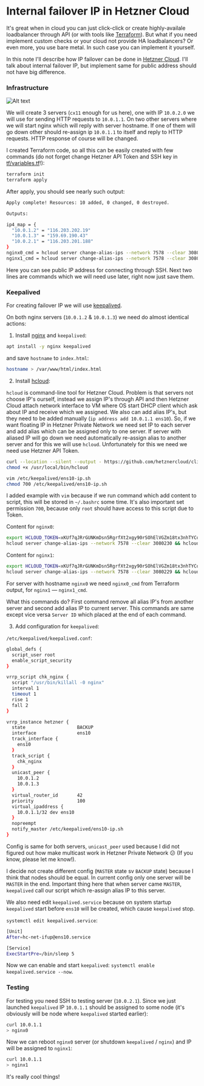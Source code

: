 # Internal failover IP in Hetzner Cloud

It's great when in cloud you can just click-click or create highly-availale loadbalancer through API (or with tools like [Terraform](https://www.terraform.io/)). But what if you need implement custom checks or your cloud not provide HA loadbalancers? Or even more, you use bare metal. In such case you can implement it yourself.

In this note I'll describe how IP failover can be done in [Hetzner Cloud](https://www.hetzner.com/cloud). I'll talk about internal failover IP, but implement same for public address should not have big difference.

### Infrastructure

![Alt text](https://g.gravizo.com/source/graphviz1?https://raw.githubusercontent.com/fanatid/notes/master/2019-08-06-hetzner-cloud-internal-failover-ip/README.md)
<!--
graphviz1
  digraph G {
    node [shape=box];
    rankdir=LR;
    ranksep=1;
    nodesep=1;

    subgraph cluster {
      label="Hetzner Private Network\n10.0.0.0/8";
      gateway [label="Network Gateway\n10.0.0.1"];

      subgraph cluster_test_subnet {
        label="Test Subnet\n10.0.2.0/24";

        subgraph cluster_test {
          label="Test Server";
          test [label="<eth0> eth0\n116.203.196.246|<ens10> ens10\n10.0.2.1",shape=Mrecord];
        }
      }

      subgraph cluster_nginx_subnet {
        label="NGINX Subnet\n10.0.1.0/24";

        subgraph cluster_nginx0 {
          label="NGINX0\n(nbg1-dc3)";
          nginx0 [label="<eth0> eth0\n116.203.201.188|<ens10> ens10\n10.0.1.1\n10.0.1.2",shape=Mrecord];
        }

        subgraph cluster_nginx1 {
          label="NGINX1\n(fsn1-dc14)";
          nginx1 [label="<eth0> eth0\n159.69.190.43|<ens10> ens10\n10.0.1.1\n10.0.1.3",shape=Mrecord];
        }
      }
    }

    edge [dir=both];
    test:ens10 -> gateway;
    nginx0:ens10 -> gateway;
    nginx1:ens10 -> gateway;
    test -> nginx0 -> nginx1 [style=invis]; // better gateway position
  }
graphviz1
-->

We will create 3 servers (`cx11` enough for us here), one with IP `10.0.2.0` we will use for sending HTTP requests to `10.0.1.1`. On two other servers where we will start nginx which will reply with server hostname. If one of them will go down other should re-assign ip `10.0.1.1` to itself and reply to HTTP requests. HTTP response of course will be changed.

I created Terraform code, so all this can be easily created with few commands (do not forget change Hetzner API Token and SSH key in [tf/variables.tf](tf/variables.tf)!):

```bash
terraform init
terraform apply
```

After apply, you should see nearly such output:

```bash
Apply complete! Resources: 10 added, 0 changed, 0 destroyed.

Outputs:

ip4_map = {
  "10.0.1.2" = "116.203.202.19"
  "10.0.1.3" = "159.69.190.43"
  "10.0.2.1" = "116.203.201.188"
}
nginx0_cmd = hcloud server change-alias-ips --network 7578 --clear 3080230 && hcloud server change-alias-ips --network 7578 --alias-ips 10.0.1.1 3080229
nginx1_cmd = hcloud server change-alias-ips --network 7578 --clear 3080229 && hcloud server change-alias-ips --network 7578 --alias-ips 10.0.1.1 3080230
```

Here you can see public IP address for connecting through SSH. Next two lines are commands which we will need use later, right now just save them.

### Keepalived

For creating failover IP we will use [keepalived](https://www.keepalived.org/).

On both nginx servers (`10.0.1.2` & `10.0.1.3`) we need do almost identical actions:

1) Install [nginx](https://nginx.org/) and `keepalived`:

```bash
apt install -y nginx keepalived
```

and save `hostname` to `index.html`:

```bash
hostname > /var/www/html/index.html
```

2) Install [hcloud](https://github.com/hetznercloud/cli):

`hcloud` is command-line tool for Hetzner Cloud. Problem is that servers not choose IP's ourself, instead we assign IP's through API and then Hetzner Cloud attach network interface to VM where OS start DHCP client which ask about IP and receive which we assigned. We also can add alias IP's, but they need to be added manually (`ip address add 10.0.1.1 ens10`). So, if we want floating IP in Hetzner Private Network we need set IP to each server and add alias which can be assigned only to one server. If server with aliased IP will go down we need automatically re-assign alias to another server and for this we will use `hcloud`. Unfortunately for this we need we need use Hetzner API Token.

```bash
curl --location --silent --output - https://github.com/hetznercloud/cli/releases/download/v1.13.0/hcloud-linux-amd64-v1.13.0.tar.gz | tar -zxO hcloud-linux-amd64-v1.13.0/bin/hcloud > /usr/local/bin/hcloud
chmod +x /usr/local/bin/hcloud

vim /etc/keepalived/ens10-ip.sh
chmod 700 /etc/keepalived/ens10-ip.sh
```

I added example with `vim` because if we run command which add content to script, this will be stored in `~/.bashrc` some time. It's also important set permission `700`, because only `root` should have access to this script due to Token.

Content for `nginx0`:

```bash
export HCLOUD_TOKEN=xKUf7qJRrGUNKmDsn5RgrfXt2xgy90rSOhElVGZm18tx3nhTYCqgLVwIHR0mKn0y
hcloud server change-alias-ips --network 7578 --clear 3080230 && hcloud server change-alias-ips --network 7578 --alias-ips 10.0.1.1 3080229
```

Content for `nginx1`:

```bash
export HCLOUD_TOKEN=xKUf7qJRrGUNKmDsn5RgrfXt2xgy90rSOhElVGZm18tx3nhTYCqgLVwIHR0mKn0y
hcloud server change-alias-ips --network 7578 --clear 3080229 && hcloud server change-alias-ips --network 7578 --alias-ips 10.0.1.1 3080230
```

For server with hostname `nginx0` we need `nginx0_cmd` from Terraform output, for `nginx1` — `nginx1_cmd`.

What this commands do? First command remove all alias IP's from another server and second add alias IP to current server. This commands are same except vice versa `Server ID` which placed at the end of each command.

3) Add configuration for `keepalived`:

`/etc/keepalived/keepalived.conf`:

```bash
global_defs {
  script_user root
  enable_script_security
}

vrrp_script chk_nginx {
  script "/usr/bin/killall -0 nginx"
  interval 1
  timeout 1
  rise 1
  fall 2
}

vrrp_instance hetzner {
  state                   BACKUP
  interface               ens10
  track_interface {
    ens10
  }
  track_script {
    chk_nginx
  }
  unicast_peer {
    10.0.1.2
    10.0.1.3
  }
  virtual_router_id       42
  priority                100
  virtual_ipaddress {
    10.0.1.1/32 dev ens10
  }
  nopreempt
  notify_master /etc/keepalived/ens10-ip.sh
}
```

Config is same for both servers, `unicast_peer` used because I did not figured out how make multicast work in Hetzner Private Network :confused: (If you know, please let me know!).

I decide not create different config (`MASTER` state sv `BACKUP` state) because I think that nodes should be equal. In current config only one server will be `MASTER` in the end. Important thing here that when server came `MASTER`, `keepalived` call our script which re-assign alias IP to this server.

We also need edit `keepalived.service` because on system startup `keepalived` start before `ens10` will be created, which cause `keepalived` stop.

`systemctl edit keepalived.service`:

```bash
[Unit]
After=hc-net-ifup@ens10.service

[Service]
ExecStartPre=/bin/sleep 5
```

Now we can enable and start `keepalived`: `systemctl enable keepalived.service --now`.

### Testing

For testing you need SSH to testing server (`10.0.2.1`). Since we just launched `keepalived` IP `10.0.1.1` should be assigned to some node (it's obviously will be node where `keepalived` started earlier):

```bash
curl 10.0.1.1
> nginx0
```

Now we can reboot `nginx0` server (or shutdown `keepalived` / `nginx`) and IP will be assigned to `nginx1`:

```bash
curl 10.0.1.1
> nginx1
```

It's really cool things!
